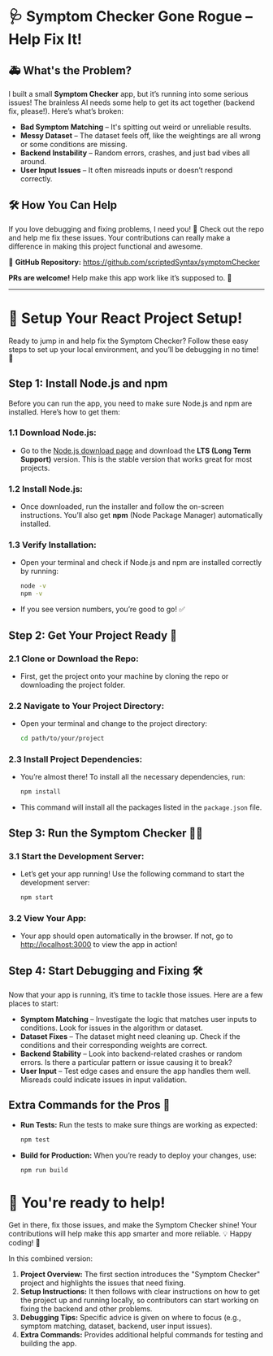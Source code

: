 # 🩺 Symptom Checker Gone Rogue – Help Fix It!  

## 🚑 What's the Problem?  
I built a small **Symptom Checker** app, but it’s running into some serious issues! The brainless AI needs some help to get its act together (backend fix, please!). Here’s what’s broken:

- **Bad Symptom Matching** – It's spitting out weird or unreliable results.  
- **Messy Dataset** – The dataset feels off, like the weightings are all wrong or some conditions are missing.  
- **Backend Instability** – Random errors, crashes, and just bad vibes all around.  
- **User Input Issues** – It often misreads inputs or doesn’t respond correctly.  

## 🛠 How You Can Help  
If you love debugging and fixing problems, I need you! 🎯 Check out the repo and help me fix these issues. Your contributions can really make a difference in making this project functional and awesome.

🔗 **GitHub Repository:** https://github.com/scriptedSyntax/symptomChecker

**PRs are welcome!** Help make this app work like it’s supposed to. 🚀  

---

# 🎉 Setup Your React Project Setup!

Ready to jump in and help fix the Symptom Checker? Follow these easy steps to set up your local environment, and you’ll be debugging in no time! 🚀

## Step 1: Install Node.js and npm

Before you can run the app, you need to make sure Node.js and npm are installed. Here’s how to get them:

### 1.1 Download Node.js:
- Go to the [Node.js download page](https://nodejs.org/en/download/) and download the **LTS (Long Term Support)** version. This is the stable version that works great for most projects.

### 1.2 Install Node.js:
- Once downloaded, run the installer and follow the on-screen instructions. You’ll also get **npm** (Node Package Manager) automatically installed.

### 1.3 Verify Installation:
- Open your terminal and check if Node.js and npm are installed correctly by running:
  ```bash
  node -v
  npm -v
  ```
- If you see version numbers, you’re good to go! ✅

## Step 2: Get Your Project Ready 🚧

### 2.1 Clone or Download the Repo:
- First, get the project onto your machine by cloning the repo or downloading the project folder.

### 2.2 Navigate to Your Project Directory:
- Open your terminal and change to the project directory:
  ```bash
  cd path/to/your/project
  ```

### 2.3 Install Project Dependencies:
- You’re almost there! To install all the necessary dependencies, run:
  ```bash
  npm install
  ```
- This command will install all the packages listed in the `package.json` file.

## Step 3: Run the Symptom Checker 🏃‍♀️

### 3.1 Start the Development Server:
- Let’s get your app running! Use the following command to start the development server:
  ```bash
  npm start
  ```

### 3.2 View Your App:
- Your app should open automatically in the browser. If not, go to [http://localhost:3000](http://localhost:3000) to view the app in action!

## Step 4: Start Debugging and Fixing 🛠️

Now that your app is running, it’s time to tackle those issues. Here are a few places to start:

- **Symptom Matching** – Investigate the logic that matches user inputs to conditions. Look for issues in the algorithm or dataset.
- **Dataset Fixes** – The dataset might need cleaning up. Check if the conditions and their corresponding weights are correct.
- **Backend Stability** – Look into backend-related crashes or random errors. Is there a particular pattern or issue causing it to break?
- **User Input** – Test edge cases and ensure the app handles them well. Misreads could indicate issues in input validation.

## Extra Commands for the Pros 💪

- **Run Tests:**
  Run the tests to make sure things are working as expected:
  ```bash
  npm test
  ```

- **Build for Production:**
  When you’re ready to deploy your changes, use:
  ```bash
  npm run build
  ```

# 🚀 **You're ready to help!** 
Get in there, fix those issues, and make the Symptom Checker shine! Your contributions will help make this app smarter and more reliable. 💡 Happy coding! 🎉

In this combined version:

1. **Project Overview:** The first section introduces the "Symptom Checker" project and highlights the issues that need fixing.  
2. **Setup Instructions:** It then follows with clear instructions on how to get the project up and running locally, so contributors can start working on fixing the backend and other problems.  
3. **Debugging Tips:** Specific advice is given on where to focus (e.g., symptom matching, dataset, backend, user input issues).  
4. **Extra Commands:** Provides additional helpful commands for testing and building the app.
